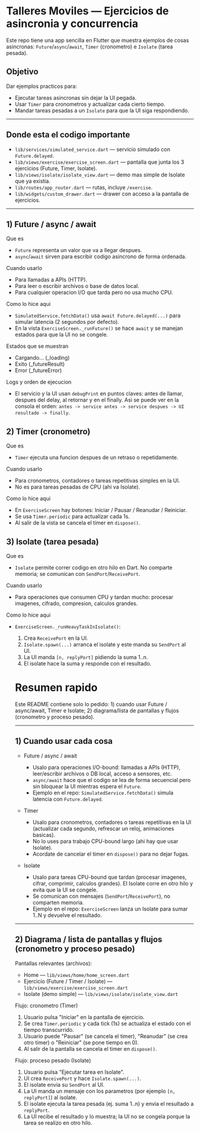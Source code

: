  # Talleres Moviles — Ejercicios de asincronia y concurrencia

Este repo tiene una app sencilla en Flutter que muestra ejemplos de cosas asincronas: `Future`/`async`/`await`, `Timer` (cronometro) e `Isolate` (tarea pesada).

## Objetivo
Dar ejemplos practicos para:
- Ejecutar tareas asincronas sin dejar la UI pegada.
- Usar `Timer` para cronometros y actualizar cada cierto tiempo.
- Mandar tareas pesadas a un `Isolate` para que la UI siga respondiendo.

---

## Donde esta el codigo importante
- `lib/services/simulated_service.dart` — servicio simulado con `Future.delayed`.
- `lib/views/exercise/exercise_screen.dart` — pantalla que junta los 3 ejercicios (Future, Timer, Isolate).
- `lib/views/isolate/isolate_view.dart` — demo mas simple de Isolate que ya existia.
- `lib/routes/app_router.dart` — rutas, incluye `/exercise`.
- `lib/widgets/custom_drawer.dart` — drawer con acceso a la pantalla de ejercicios.

---

## 1) Future / async / await

Que es
- `Future` representa un valor que va a llegar despues.
- `async`/`await` sirven para escribir codigo asincrono de forma ordenada.

Cuando usarlo
- Para llamadas a APIs (HTTP).
- Para leer o escribir archivos o base de datos local.
- Para cualquier operacion I/O que tarda pero no usa mucho CPU.

Como lo hice aqui
- `SimulatedService.fetchData()` usa `await Future.delayed(...)` para simular latencia (2 segundos por defecto).
- En la vista `ExerciseScreen._runFuture()` se hace `await` y se manejan estados para que la UI no se congele.

Estados que se muestran
- Cargando... (_loading)
- Exito (_futureResult)
- Error (_futureError)

Logs y orden de ejecucion
- El servicio y la UI usan `debugPrint` en puntos claves: antes de llamar, despues del delay, al retornar y en el finally. Asi se puede ver en la consola el orden: `antes -> service antes -> service despues -> UI resultado -> finally`.


## 2) Timer (cronometro)

Que es
- `Timer` ejecuta una funcion despues de un retraso o repetidamente.

Cuando usarlo
- Para cronometros, contadores o tareas repetitivas simples en la UI.
- No es para tareas pesadas de CPU (ahi va Isolate).

Como lo hice aqui
- En `ExerciseScreen` hay botones: Iniciar / Pausar / Reanudar / Reiniciar.
- Se usa `Timer.periodic` para actualizar cada 1s.
- Al salir de la vista se cancela el timer en `dispose()`.

## 3) Isolate (tarea pesada)

Que es
- `Isolate` permite correr codigo en otro hilo en Dart. No comparte memoria; se comunican con `SendPort`/`ReceivePort`.

Cuando usarlo
- Para operaciones que consumen CPU y tardan mucho: procesar imagenes, cifrado, compresion, calculos grandes.

Como lo hice aqui
- `ExerciseScreen._runHeavyTaskInIsolate()`:
	1. Crea `ReceivePort` en la UI.
	2. `Isolate.spawn(...)` arranca el isolate y este manda su `SendPort` al UI.
	3. La UI manda `[n, replyPort]` pidiendo la suma 1..n.
	4. El isolate hace la suma y responde con el resultado.
	# Resumen rapido

	Este README contiene solo lo pedido: 1) cuando usar Future / async/await, Timer e Isolate; 2) diagrama/lista de pantallas y flujos (cronometro y proceso pesado).

	---

	## 1) Cuando usar cada cosa

	- Future / async / await
		- Usalo para operaciones I/O-bound: llamadas a APIs (HTTP), leer/escribir archivos o DB local, acceso a sensores, etc.
		- `async/await` hace que el codigo se lea de forma secuencial pero sin bloquear la UI mientras espera el `Future`.
		- Ejemplo en el repo: `SimulatedService.fetchData()` simula latencia con `Future.delayed`.

	- Timer
		- Usalo para cronometros, contadores o tareas repetitivas en la UI (actualizar cada segundo, refrescar un reloj, animaciones basicas).
		- No lo uses para trabajo CPU-bound largo (ahi hay que usar Isolate).
		- Acordate de cancelar el timer en `dispose()` para no dejar fugas.

	- Isolate
		- Usalo para tareas CPU-bound que tardan (procesar imagenes, cifrar, comprimir, calculos grandes). El Isolate corre en otro hilo y evita que la UI se congele.
		- Se comunican con mensajes (`SendPort`/`ReceivePort`), no comparten memoria.
		- Ejemplo en el repo: `ExerciseScreen` lanza un Isolate para sumar 1..N y devuelve el resultado.

	---

	## 2) Diagrama / lista de pantallas y flujos (cronometro y proceso pesado)

	Pantallas relevantes (archivos):
	- Home — `lib/views/home/home_screen.dart`
	- Ejercicio (Future / Timer / Isolate) — `lib/views/exercise/exercise_screen.dart`
	- Isolate (demo simple) — `lib/views/isolate/isolate_view.dart`

	Flujo: cronometro (Timer)
	1. Usuario pulsa "Iniciar" en la pantalla de ejercicio.
	2. Se crea `Timer.periodic` y cada tick (1s) se actualiza el estado con el tiempo transcurrido.
	3. Usuario puede "Pausar" (se cancela el timer), "Reanudar" (se crea otro timer) o "Reiniciar" (se pone tiempo en 0).
	4. Al salir de la pantalla se cancela el timer en `dispose()`.

	Flujo: proceso pesado (Isolate)
	1. Usuario pulsa "Ejecutar tarea en Isolate".
	2. UI crea `ReceivePort` y hace `Isolate.spawn(...)`.
	3. El isolate envia su `SendPort` al UI.
	4. La UI manda un mensaje con los parametros (por ejemplo `[n, replyPort]`) al isolate.
	5. El isolate ejecuta la tarea pesada (ej. suma 1..n) y envia el resultado a `replyPort`.
	6. La UI recibe el resultado y lo muestra; la UI no se congela porque la tarea se realizo en otro hilo.



